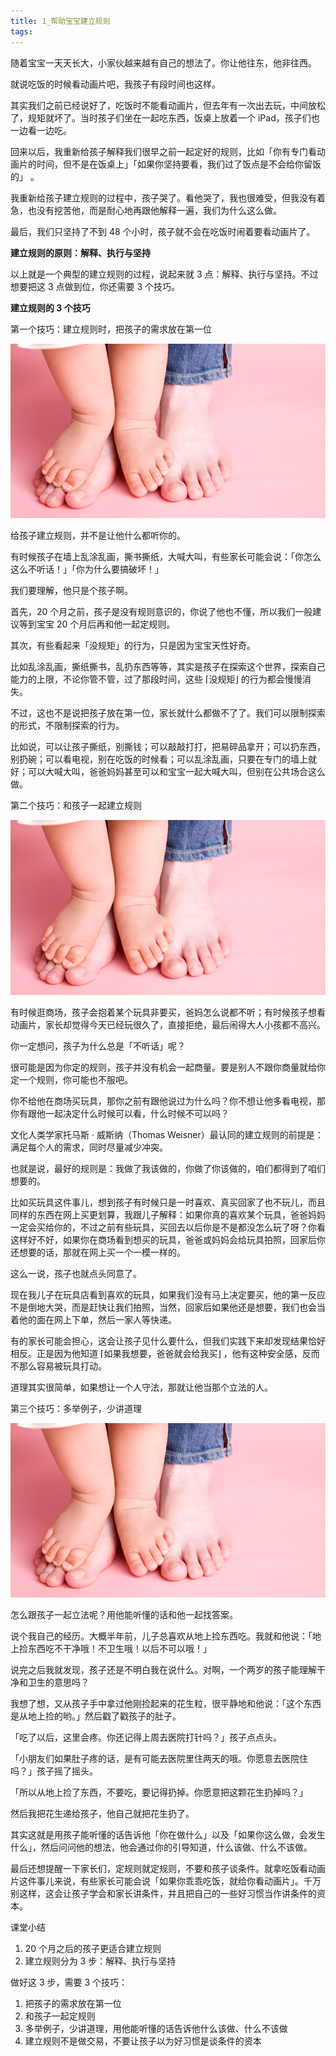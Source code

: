 ```yaml
---
title: 1_帮助宝宝建立规则
tags: 
---
```


随着宝宝一天天长大，小家伙越来越有自己的想法了。你让他往东，他非往西。

就说吃饭的时候看动画片吧，我孩子有段时间也这样。

其实我们之前已经说好了，吃饭时不能看动画片，但去年有一次出去玩，中间放松了，规矩就坏了。当时孩子们坐在一起吃东西，饭桌上放着一个 iPad，孩子们也一边看一边吃。

回来以后，我重新给孩子解释我们很早之前一起定好的规则，比如「你有专门看动画片的时间，但不是在饭桌上」「如果你坚持要看，我们过了饭点是不会给你留饭的」 。

我重新给孩子建立规则的过程中，孩子哭了。看他哭了，我也很难受，但我没有着急，也没有挖苦他，而是耐心地再跟他解释一遍，我们为什么这么做。

最后，我们只坚持了不到 48 个小时，孩子就不会在吃饭时闹着要看动画片了。

**建立规则的原则：解释、执行与坚持**

以上就是一个典型的建立规则的过程，说起来就 3 点：解释、执行与坚持。不过想要把这 3 点做到位，你还需要 3 个技巧。

**建立规则的 3 个技巧**

第一个技巧：建立规则时，把孩子的需求放在第一位

![](https://raw.githubusercontent.com/OliverRen/olili_blog_img/master/1_帮助宝宝建立规则/20201126/1606392634980.png)

给孩子建立规则，并不是让他什么都听你的。

有时候孩子在墙上乱涂乱画，撕书撕纸，大喊大叫，有些家长可能会说：「你怎么这么不听话！」「你为什么要搞破坏！」

我们要理解，他只是个孩子啊。

首先，20 个月之前，孩子是没有规则意识的，你说了他也不懂，所以我们一般建议等到宝宝 20 个月后再和他一起定规则。

其次，有些看起来「没规矩」的行为，只是因为宝宝天性好奇。

比如乱涂乱画，撕纸撕书，乱扔东西等等，其实是孩子在探索这个世界，探索自己能力的上限，不论你管不管，过了那段时间，这些 ⌈没规矩⌋ 的行为都会慢慢消失。

不过，这也不是说把孩子放在第一位，家长就什么都做不了了。我们可以限制探索的形式，不限制探索的行为。

比如说，可以让孩子撕纸，别撕钱；可以敲敲打打，把易碎品拿开；可以扔东西，别扔碗；可以看电视，别在吃饭的时候看；可以乱涂乱画，只要在专门的墙上就好；可以大喊大叫，爸爸妈妈甚至可以和宝宝一起大喊大叫，但别在公共场合这么做。

第二个技巧：和孩子一起建立规则

![](https://raw.githubusercontent.com/OliverRen/olili_blog_img/master/1_帮助宝宝建立规则/20201126/1606392655712.png)

有时候逛商场，孩子会抱着某个玩具非要买，爸妈怎么说都不听；有时候孩子想看动画片，家长却觉得今天已经玩很久了，直接拒绝，最后闹得大人小孩都不高兴。

你一定想问，孩子为什么总是「不听话」呢？

很可能是因为你定的规则，孩子并没有机会一起商量。要是别人不跟你商量就给你定一个规则，你可能也不服吧。

你不给他在商场买玩具，那你之前有跟他说过为什么吗？你不想让他多看电视，那你有跟他一起决定什么时候可以看，什么时候不可以吗？

文化人类学家托马斯 · 威斯纳（Thomas Weisner）最认同的建立规则的前提是：满足每个人的需求，同时尽量减少冲突。

也就是说，最好的规则是：我做了我该做的，你做了你该做的，咱们都得到了咱们想要的。

比如买玩具这件事儿，想到孩子有时候只是一时喜欢、真买回家了也不玩儿，而且同样的东西在网上买更划算，我跟儿子解释：如果你真的喜欢某个玩具，爸爸妈妈一定会买给你的，不过之前有些玩具，买回去以后你是不是都没怎么玩了呀？你看这样好不好，如果你在商场看到想买的玩具，爸爸或妈妈会给玩具拍照，回家后你还想要的话，那就在网上买一个一模一样的。

这么一说，孩子也就点头同意了。

现在我儿子在玩具店看到喜欢的玩具，如果我们没有马上决定要买，他的第一反应不是倒地大哭，而是赶快让我们拍照，当然，回家后如果他还是想要，我们也会当着他的面在网上下单，然后一家人等快递。

有的家长可能会担心，这会让孩子见什么要什么，但我们实践下来却发现结果恰好相反。正是因为他知道 ⌈如果我想要，爸爸就会给我买⌋ ，他有这种安全感，反而不那么容易被玩具打动。

道理其实很简单，如果想让一个人守法，那就让他当那个立法的人。

第三个技巧：多举例子，少讲道理

![](https://raw.githubusercontent.com/OliverRen/olili_blog_img/master/1_帮助宝宝建立规则/20201126/1606392663418.png)

怎么跟孩子一起立法呢？用他能听懂的话和他一起找答案。

说个我自己的经历。大概半年前，儿子总喜欢从地上捡东西吃。我就和他说：「地上捡东西吃不干净哦！不卫生哦！以后不可以哦！」

说完之后我就发现，孩子还是不明白我在说什么。对啊，一个两岁的孩子能理解干净和卫生的意思吗？

我想了想，又从孩子手中拿过他刚捡起来的花生粒，很平静地和他说：「这个东西是从地上捡的哟。」然后戳了戳孩子的肚子。

「吃了以后，这里会疼。你还记得上周去医院打针吗？」孩子点点头。

「小朋友们如果肚子疼的话，是有可能去医院里住两天的哦。你愿意去医院住吗？」孩子摇了摇头。

「所以从地上捡了东西，不要吃，要记得扔掉。你愿意把这颗花生扔掉吗？」

然后我把花生递给孩子，他自己就把花生扔了。

其实这就是用孩子能听懂的话告诉他「你在做什么」以及「如果你这么做，会发生什么」，然后问问他的想法，他会通过你的引导知道，什么该做、什么不该做。

最后还想提醒一下家长们，定规则就定规则，不要和孩子谈条件。就拿吃饭看动画片这件事儿来说，有些家长可能会说「如果你乖乖吃饭，就给你看动画片」。千万别这样，这会让孩子学会和家长讲条件，并且把自己的一些好习惯当作讲条件的资本。

课堂小结

1. 20 个月之后的孩子更适合建立规则
2. 建立规则分为 3 步：解释、执行与坚持

做好这 3 步，需要 3 个技巧：

1. 把孩子的需求放在第一位
2. 和孩子一起定规则
3. 多举例子，少讲道理，用他能听懂的话告诉他什么该做、什么不该做
4. 建立规则不是做交易，不要让孩子以为好习惯是谈条件的资本

